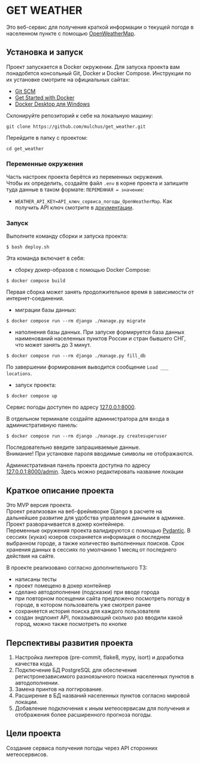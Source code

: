 # GET WEATHER

Это веб-сервис для получения краткой информации о текущей погоде в населенном пункте с помощью [OpenWeatherMap](https://openweathermap.org/api/one-call-3#start).


## Установка и запуск

Проект запускается в Docker окружении. Для запуска проекта вам понадобятся консольный Git, Docker и Docker Compose. 
Инструкции по их установке смотрите на официальных сайтах:
- [Git SCM](https://git-scm.com/)
- [Get Started with Docker](https://www.docker.com/get-started/)
- [Docker Desktop для Windows](https://www.docker.com/products/docker-desktop/)

Склонируйте репозиторий к себе на локальную машину:
```shell
git clone https://github.com/mulchus/get_weather.git
```

Перейдите в папку с проектом:
```shell
cd get_weather
```


### Переменные окружения

Часть настроек проекта берётся из переменных окружения.  
Чтобы их определить, создайте файл `.env` в корне проекта и запишите туда данные в таком формате: `ПЕРЕМЕННАЯ = значение`:  
- `WEATHER_API_KEY=API_ключ_сервиса_погоды_OpenWeatherMap`. Как получить API ключ смотрите в [документации](https://openweathermap.org/api/one-call-3#start).

### Запуск

Выполните команду сборки и запуска проекта:

```shell
$ bash deploy.sh
```
Эта команда включает в себя:
- сборку докер-образов с помощью Docker Сompose:

```shell
$ docker compose build
```
Первая сборка может занять продолжительное время в зависимости от интернет-соединения.

- миграции базы данных:

```shell
$ docker compose run --rm django ./manage.py migrate
```

- наполнения базы данных. При запуске формируется база данных наименований населенных пунктов России и стран бывшего СНГ, что может занять до 3 минут. 

```shell
$ docker compose run --rm django ./manage.py fill_db
```
По завершении формирования выводится сообщение `Load ___ locations`.

- запуск проекта:

```shell
$ docker compose up
```
Сервис погоды доступен по адресу [127.0.0.1:8000](http://127.0.0.1:8000).


В отдельном терминале создайте администратора для входа в административную панель:

```shell
$ docker compose run --rm django ./manage.py createsuperuser
```
Последовательно введите запрашиваемые данные.  
Внимание! При установке пароля вводимые символы не отображаются. 

Административная панель проекта доступна по адресу [127.0.0.1:8000/admin](http://127.0.0.1:8000/admin). Здесь можно редактировать название локации


## Краткое описание проекта

Это MVP версия проекта.  
Проект реализован на веб-фреймворке Django в расчете на дальнейшее развитие для удобства управления данными в админке.  
Проект разворачивается в докер контейнере.  
Переменные окружения проекта валидируются с помощью [Pydantic](https://pydantic-docs.helpmanual.io/).
В сессиях (куках) юзеров сохраняется информация о последнем выбранном городе, а также количество выполненных поисков.
Срок хранения данных в сессиях по умолчанию 1 месяц от последнего действия на сайте.

В проекте реализовано согласно дополнительного ТЗ:
- написаны тесты
- проект помещено в докер контейнер
- сделано автодополнение (подсказки) при вводе города
- при повторном посещении сайта предложено посмотреть погоду в городе, в котором пользователь уже смотрел ранее
- сохраняется история поиска для каждого пользователя
- создан эндпоинт API, показывающий сколько раз вводили какой город, можно также посмотреть по кнопке


## Перспективы развития проекта

1. Настройка линтеров (pre-commit, flake8, mypy, isort) и доработка качества кода.
2. Подключение БД PostgreSQL для обеспечения регистронезависимого разноязычного поиска населенных пунктов в автодополнении.
2. Замена принтов на логгирование.
2. Расширение в БД названий населенных пунктов согласно мировой локации.
3. Добавление подключения к иным метеосервисам для получения и отображения более расширенного прогноза погоды.


## Цели проекта

Создание сервиса получения погоды через API сторонних метеосервисов.
